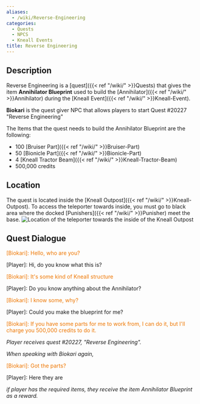 ```yaml
---
aliases:
  - /wiki/Reverse-Engineering
categories:
  - Quests
  - NPCS
  - Kneall Events
title: Reverse Engineering
---
```


## Description

Reverse Engineering is a [quest]({{< ref "/wiki/" >}}Quests) that gives the item **Annihilator Blueprint** used to build the [Annihilator]({{< ref "/wiki/" >}}Annihilator) during the [Kneall Event]({{< ref "/wiki/" >}}Kneall-Event).

**Biokari** is the quest giver NPC that allows players to start Quest #20227 "Reverse Engineering"

The Items that the quest needs to build the Annihilator Blueprint are the following:

- 100 [Bruiser Part]({{< ref "/wiki/" >}}Bruiser-Part)
- 50 [Bionicle Part]({{< ref "/wiki/" >}}Bionicle-Part)
- 4 [Kneall Tractor Beam]({{< ref "/wiki/" >}}Kneall-Tractor-Beam)
- 500,000 credits

## Location

The quest is located inside the [Kneall Outpost]({{< ref "/wiki/" >}}Kneall-Outpost). To access the teleporter towards inside, you must go to black area where the docked [Punishers]({{< ref "/wiki/" >}}Punisher) meet the base. ![Location of the
teleporter towards the inside of the [Kneall
Outpost](Kneall_Outpost "wikilink")](Knealloutpostteleporter.png "Location of the teleporter towards the inside of the Kneall Outpost")

## Quest Dialogue

<span style="color:#ee7600">[Biokari]: Hello, who are you?</span>

[Player]: Hi, do you know what this is?

<span style="color:#ee7600">[Biokari]: It's some kind of Kneall structure</span>

[Player]: Do you know anything about the Annihilator?

<span style="color:#ee7600">[Biokari]: I know some, why?</span>

[Player]: Could you make the blueprint for me?

<span style="color:#ee7600">[Biokari]: If you have some parts for me to work from, I can do it, but I'll charge you 500,000 credits to do it.</span>

_Player receives quest #20227, "Reverse Engineering"._

_When speaking with Biokari again,_

<span style="color:#ee7600">[Biokari]: Got the parts?</span>

[Player]: Here they are

_if player has the required items, they receive the item Annihilator Blueprint as a reward._

